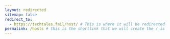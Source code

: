 ```yaml
---
layout: redirected
sitemap: false
redirect_to:
  - https://techtales.fail/host/ # This is where it will be redirected  - must be a complete url and a space after the -
permalink: /hosts # this is the shortlink that we will create the / is required - MUST MATCH the name of the file and a space after the :
---
```

